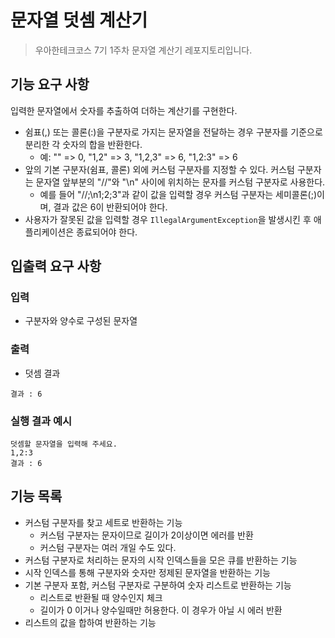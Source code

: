 # 문자열 덧셈 계산기

> 우아한테크코스 7기 1주차 문자열 계산기 레포지토리입니다.


## **기능 요구 사항**

입력한 문자열에서 숫자를 추출하여 더하는 계산기를 구현한다.

- 쉼표(,) 또는 콜론(:)을 구분자로 가지는 문자열을 전달하는 경우 구분자를 기준으로 분리한 각 숫자의 합을 반환한다.
    - 예: "" => 0, "1,2" => 3, "1,2,3" => 6, "1,2:3" => 6
- 앞의 기본 구분자(쉼표, 콜론) 외에 커스텀 구분자를 지정할 수 있다. 커스텀 구분자는 문자열 앞부분의 "//"와 "\n" 사이에 위치하는 문자를 커스텀 구분자로 사용한다.
    - 예를 들어 "//;\n1;2;3"과 같이 값을 입력할 경우 커스텀 구분자는 세미콜론(;)이며, 결과 값은 6이 반환되어야 한다.
- 사용자가 잘못된 값을 입력할 경우 `IllegalArgumentException`을 발생시킨 후 애플리케이션은 종료되어야 한다.

## **입출력 요구 사항**

### **입력**

- 구분자와 양수로 구성된 문자열

### **출력**

- 덧셈 결과

```
결과 : 6
```

### **실행 결과 예시**

```
덧셈할 문자열을 입력해 주세요.
1,2:3
결과 : 6
```

## 기능 목록

- 커스텀 구분자를 찾고 세트로 반환하는 기능
    - 커스텀 구분자는 문자이므로 길이가 2이상이면 에러를 반환
    - 커스텀 구분자는 여러 개일 수도 있다.
- 커스텀 구분자로 처리하는 문자의 시작 인덱스들을 모은 큐를 반환하는 기능
- 시작 인덱스를 통해 구분자와 숫자만 정제된 문자열을 반환하는 기능
- 기본 구분자 포함, 커스텀 구분자로 구분하여 숫자 리스트로 반환하는 기능
    - 리스트로 반환될 때 양수인지 체크
    - 길이가 0 이거나 양수일때만 허용한다. 이 경우가 아닐 시 에러 반환
- 리스트의 값을 합하여 반환하는 기능
